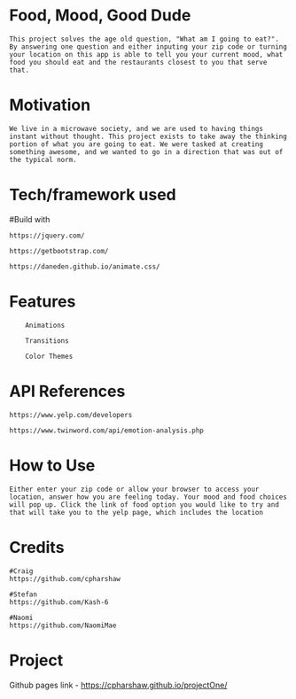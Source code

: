 # Food, Mood, Good Dude

    This project solves the age old question, "What am I going to eat?". By answering one question and either inputing your zip code or turning your location on this app is able to tell you your current mood, what food you should eat and the restaurants closest to you that serve that.

# Motivation

    We live in a microwave society, and we are used to having things instant without thought. This project exists to take away the thinking portion of what you are going to eat. We were tasked at creating something awesome, and we wanted to go in a direction that was out of the typical norm. 

# Tech/framework used

#Build with
    
    https://jquery.com/
    
    https://getbootstrap.com/
    
    https://daneden.github.io/animate.css/
    
# Features

        Animations
        
        Transitions
        
        Color Themes
        
        
# API References

    https://www.yelp.com/developers
    
    https://www.twinword.com/api/emotion-analysis.php
    
    
# How to Use

    Either enter your zip code or allow your browser to access your location, answer how you are feeling today. Your mood and food choices will pop up. Click the link of food option you would like to try and that will take you to the yelp page, which includes the location
    
 # Credits
 

    #Craig
    https://github.com/cpharshaw
    
    #Stefan
    https://github.com/Kash-6
    
    #Naomi
    https://github.com/NaomiMae
    
 # Project

Github pages link - https://cpharshaw.github.io/projectOne/
